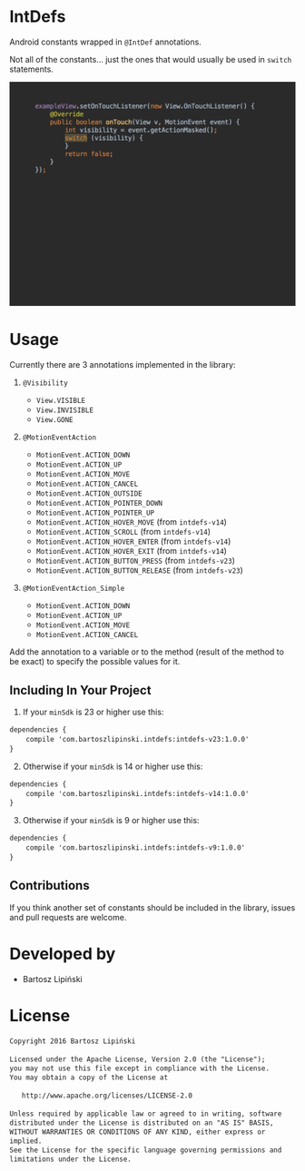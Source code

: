 IntDefs
=======
Android constants wrapped in `@IntDef` annotations.

Not all of the constants... just the ones that would usually be used in `switch` statements. 

![ ](/MotionEventAction.gif)

Usage
=====
Currently there are 3 annotations implemented in the library:
 
 1. `@Visibility`
    * `View.VISIBLE`
    * `View.INVISIBLE`
    * `View.GONE`

 2. `@MotionEventAction`
    * `MotionEvent.ACTION_DOWN`
    * `MotionEvent.ACTION_UP`
    * `MotionEvent.ACTION_MOVE`
    * `MotionEvent.ACTION_CANCEL`
    * `MotionEvent.ACTION_OUTSIDE`
    * `MotionEvent.ACTION_POINTER_DOWN`
    * `MotionEvent.ACTION_POINTER_UP`
    * `MotionEvent.ACTION_HOVER_MOVE` (from `intdefs-v14`)
    * `MotionEvent.ACTION_SCROLL` (from `intdefs-v14`)
    * `MotionEvent.ACTION_HOVER_ENTER` (from `intdefs-v14`)
    * `MotionEvent.ACTION_HOVER_EXIT` (from `intdefs-v14`)
    * `MotionEvent.ACTION_BUTTON_PRESS` (from `intdefs-v23`)
    * `MotionEvent.ACTION_BUTTON_RELEASE` (from `intdefs-v23`)
    
 3. `@MotionEventAction_Simple`
    * `MotionEvent.ACTION_DOWN`
    * `MotionEvent.ACTION_UP`
    * `MotionEvent.ACTION_MOVE`
    * `MotionEvent.ACTION_CANCEL`
 
Add the annotation to a variable or to the method (result of the method to be exact) to specify the possible values for it.


Including In Your Project
-------------------------

1. If your `minSdk` is 23 or higher use this:

  ```xml
  dependencies {
      compile 'com.bartoszlipinski.intdefs:intdefs-v23:1.0.0'
  }
  ```
  
2. Otherwise if your `minSdk` is 14 or higher use this:

  ```xml
  dependencies {
      compile 'com.bartoszlipinski.intdefs:intdefs-v14:1.0.0'
  }
  ```
  
3. Otherwise if your `minSdk` is 9 or higher use this:

  ```xml
  dependencies {
      compile 'com.bartoszlipinski.intdefs:intdefs-v9:1.0.0'
  }
  ```

Contributions
-------------
If you think another set of constants should be included in the library, issues and pull requests are welcome.

Developed by
============
 * Bartosz Lipiński

License
=======

    Copyright 2016 Bartosz Lipiński
    
    Licensed under the Apache License, Version 2.0 (the "License");
    you may not use this file except in compliance with the License.
    You may obtain a copy of the License at

       http://www.apache.org/licenses/LICENSE-2.0

    Unless required by applicable law or agreed to in writing, software
    distributed under the License is distributed on an "AS IS" BASIS,
    WITHOUT WARRANTIES OR CONDITIONS OF ANY KIND, either express or implied.
    See the License for the specific language governing permissions and
    limitations under the License.
